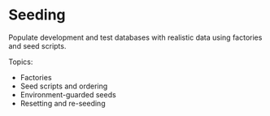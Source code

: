 # Seeding

Populate development and test databases with realistic data using factories and seed scripts.

Topics:
- Factories
- Seed scripts and ordering
- Environment-guarded seeds
- Resetting and re-seeding

